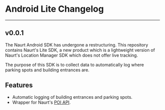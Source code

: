 # Android Lite Changelog
---
## v0.0.1
The Naurt Android SDK has undergone a restructuring. This repository contains Naurt's Lite SDK, a new product which is a lightweight version of Naurt's Location Manager SDK which does not offer live tracking.

The purpose of this SDK is to collect data to automatically log where parking spots and building entrances are.

## Features
- Automatic logging of building entrances and parking spots.
- Wrapper for Naurt's [POI API](https://docs.naurt.net/poi-api).
